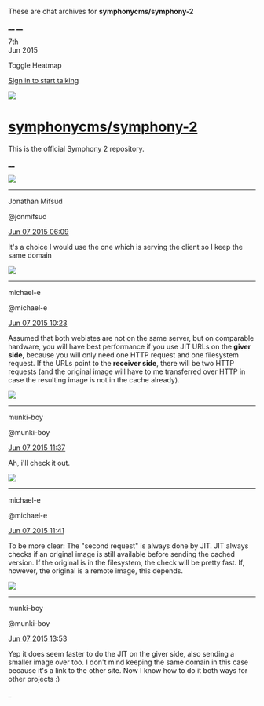 These are chat archives for **symphonycms/symphony-2**

[__](/symphonycms/symphony-2/archives/2015/06/08)
[__](/symphonycms/symphony-2/archives/2015/06/06)

7th  
Jun 2015

Toggle Heatmap

[Sign in to start talking](/login?action=login&button=archive-login)

![](https://avatars-02.gitter.im/group/iv/3/57542c45c43b8c601977197e?s=48)

#  [symphonycms/symphony-2](/symphonycms/symphony-2)

This is the official Symphony 2 repository.

[ __ ](/orgs/symphonycms/rooms "More symphonycms rooms" )

![](https://avatars1.githubusercontent.com/u/859775?v=3&s=30)

__ __

Jonathan Mifsud

@jonmifsud

[Jun 07 2015
06:09](https://gitter.im/symphonycms/symphony-2?at=5573e02f463d0c7c066e4de2 ""
)

It's a choice I would use the one which is serving the client so I keep the
same domain

![](https://avatars2.githubusercontent.com/u/40072?v=3&s=30)

__ __

michael-e

@michael-e

[Jun 07 2015
10:23](https://gitter.im/symphonycms/symphony-2?at=55741bbd05c872ce6ac82c7f ""
)

Assumed that both webistes are not on the same server, but on comparable
hardware, you will have best performance if you use JIT URLs on the **giver
side**, because you will only need one HTTP request and one filesystem
request. If the URLs point to the **receiver side**, there will be two HTTP
requests (and the original image will have to me transferred over HTTP in case
the resulting image is not in the cache already).

![](https://avatars1.githubusercontent.com/u/4517581?v=3&s=30)

__ __

munki-boy

@munki-boy

[Jun 07 2015
11:37](https://gitter.im/symphonycms/symphony-2?at=55742ce9f40a067d1c9bb33a ""
)

Ah, i'll check it out.

![](https://avatars2.githubusercontent.com/u/40072?v=3&s=30)

__ __

michael-e

@michael-e

[Jun 07 2015
11:41](https://gitter.im/symphonycms/symphony-2?at=55742dfc27d2203776ccdc29 ""
)

To be more clear: The "second request" is always done by JIT. JIT always
checks if an original image is still available before sending the cached
version. If the original is in the filesystem, the check will be pretty fast.
If, however, the original is a remote image, this depends.

![](https://avatars1.githubusercontent.com/u/4517581?v=3&s=30)

__ __

munki-boy

@munki-boy

[Jun 07 2015
13:53](https://gitter.im/symphonycms/symphony-2?at=55744ce9777c17d06a1433d5 ""
)

Yep it does seem faster to do the JIT on the giver side, also sending a
smaller image over too. I don't mind keeping the same domain in this case
because it's a link to the other site. Now I know how to do it both ways for
other projects :)

_

